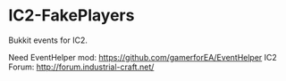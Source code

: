 # IC2-FakePlayers
Bukkit events for IC2.

Need EventHelper mod: https://github.com/gamerforEA/EventHelper
IC2 Forum: http://forum.industrial-craft.net/
